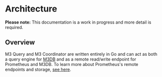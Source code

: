 # Architecture

**Please note:** This documentation is a work in progress and more detail is required.

## Overview

M3 Query and M3 Coordinator are written entirely in Go and can act as both a query engine for [M3DB](https://m3db.github.io/m3db/) and as a remote read/write endpoint for Prometheus and M3DB. To learn more about Prometheus's remote endpoints and storage, [see here](https://prometheus.io/docs/operating/integrations/#remote-endpoints-and-storage).
